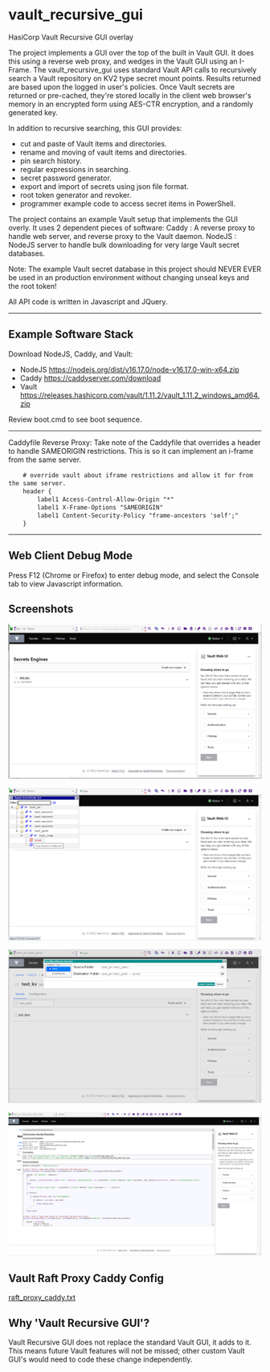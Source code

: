 # vault_recursive_gui
HasiCorp Vault Recursive GUI overlay

The project implements a GUI over the top of the built in Vault GUI.
It does this using a reverse web proxy, and wedges in the Vault GUI using an I-Frame.
The vault_recursive_gui uses standard Vault API calls to recursively search a Vault 
repository on KV2 type secret mount points. Results returned are based upon the logged in user's policies.
Once Vault secrets are returned or pre-cached, they're stored locally in the client
web browser's memory in an encrypted form using AES-CTR encryption, and a randomly generated key.

In addition to recursive searching, this GUI provides:
   - cut and paste of Vault items and directories.
   - rename and moving of vault items and directories.
   - pin search history.
   - regular expressions in searching.
   - secret password generator.
   - export and import of secrets using json file format.
   - root token generator and revoker.
   - programmer example code to access secret items in PowerShell.
   
The project contains an example Vault setup that implements the GUI overly.
It uses 2 dependent pieces of software: 
   Caddy  : A reverse proxy to handle web server, and reverse proxy to the Vault daemon.
   NodeJS : NodeJS server to handle bulk downloading for very large Vault secret databases. 
   
Note: The example Vault secret database in this project should NEVER EVER be used in an production environment without changing unseal keys and the root token!

All API code is written in Javascript and JQuery.

-------------------------------------------------------------------------------------------

Example Software Stack
----------------------

Download NodeJS, Caddy, and Vault:
- NodeJS    https://nodejs.org/dist/v16.17.0/node-v16.17.0-win-x64.zip
- Caddy     https://caddyserver.com/download
- Vault     https://releases.hashicorp.com/vault/1.11.2/vault_1.11.2_windows_amd64.zip
       
Review boot.cmd to see boot sequence.

-------------------------------------------------------------------------------------------

Caddyfile Reverse Proxy:
    Take note of the Caddyfile that overrides a header to handle SAMEORIGIN restrictions.
    This is so it can implement an i-frame from the same server.
    
```caddy    
    # override vault about iframe restrictions and allow it for from the same server.
    header {
        label1 Access-Control-Allow-Origin "*"
        label1 X-Frame-Options "SAMEORIGIN"
        label1 Content-Security-Policy "frame-ancestors 'self';"
    }
```
-------------------------------------------------------------------------------------------
       
## Web Client Debug Mode
Press F12 (Chrome or Firefox) to enter debug mode, and select the Console tab to view Javascript information.

## Screenshots

![](screenshots/logged_in.png)

![](screenshots/search.png)

![](screenshots/clone.png)

![](screenshots/example_code.png)


## Vault Raft Proxy Caddy Config
[raft_proxy_caddy.txt](src/raft_config/raft_proxy_caddy.txt)

## Why 'Vault Recursive GUI'?
Vault Recursive GUI does not replace the standard Vault GUI, it adds to it. 
This means future Vault features will not be missed; other custom Vault GUI's would need to code these change independently.
